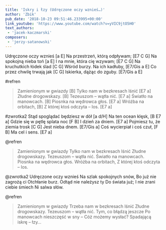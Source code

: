 ```yaml
---
title: 'Iskry i łzy (Udręczone oczy wznieś…)'
author: 'Zbik'
pub_date: '2018-10-23 09:51:46.233995+00:00'
link_youtube: 'https://www.youtube.com/watch?v=yVIC9jtO5H0'
text_authors:
 - 'jacek-kaczmarski'
composers:
 - 'jerzy-satanowski'
---
```


Udręczone oczy wznieś [a E]
Na przestrzeń, którą odpływam; [E7 C G]
Na spokojną nieba toń [a E]
I na mnie, która cię wzywam; [E7 C G]
Na kruchutkich łódek ślad [C G]
Wśród burzy. Na ich kadłuby, [E7/Gis a E]
Co przez chwilę trwają jak [C G]
Iskierka, dążąc do zguby. [E7/Gis a E]

#refren
>Zamienionym w gwiazdy [B]
>Tylko nam w bezkresach lśnić [E7 a]
>Złudne drogowskazy. [B]
>Tezeuszom – wątła nić. [E7 a]
>Światło na manowcach. [B]
>Piosnka na wędrowca głos. [E7 a]
>Wróżba na orbitach, [B]
>Z której ktoś odczyta – los. [E7 a]

#zwrotka2
Stąd spoglądać będziesz w dół [a d/H]
Na ten ocean klęsk, [B E7 a]
Gdzie się w pętlę splata noc [F B]
I dzień za dniem.  [E7 a]
Pojmiesz tu, że ziemia trosk [C G]
Jest nieba dnem. [E7/Gis a]
Coś wycierpiał i coś czuł, [F B]
Ma cel i sens. [E7 a]

@refren
>Zamienionym w gwiazdy
>Tylko nam w bezkresach lśnić
>Złudne drogowskazy.
>Tezeuszom – wątła nić.
>Światło na manowcach.
>Piosnka na wędrowca głos.
>Wróżba na orbitach,
>Z której ktoś odczyta – los.

@zwrotka2
Udręczone oczy wznieś
Na szlak spokojnych snów,
Bo już nie zagrożą ci
Otchłanie burz.
Odtąd nie należysz ty
Do świata już;
I nie zrani ciebie śmiech
Ni salwa słów.

@refren
>Zamienionym w gwiazdy
>Trzeba nam w bezkresach lśnić
>Złudne drogowskazy.
>Tezeuszom – wątła nić.
>Tym, co błądzą jeszcze
>Po manowcach nieszczęść w sny –
>Cóż możemy wysłać?
>Spadającą iskrę – łzy…
